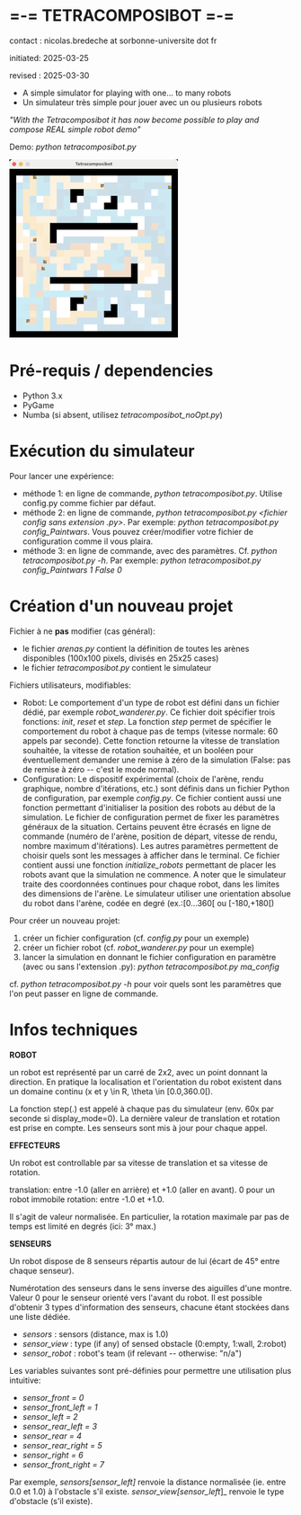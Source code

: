 # =-= TETRACOMPOSIBOT =-=

contact  : nicolas.bredeche at sorbonne-universite dot fr

initiated: 2025-03-25

revised  : 2025-03-30

* A simple simulator for playing with one... to many robots
* Un simulateur très simple pour jouer avec un ou plusieurs robots

_"With the Tetracomposibot it has now become possible to play and compose REAL simple robot demo"_

Demo: _python tetracomposibot.py_

![Tetracomposibot](tetracomposibot_lres.png)

# Pré-requis / dependencies

* Python 3.x
* PyGame
* Numba (si absent, utilisez _tetracomposibot_noOpt.py_)

# Exécution du simulateur

Pour lancer une expérience:
- méthode 1: en ligne de commande, _python tetracomposibot.py_. Utilise config.py comme fichier par défaut.
- méthode 2: en ligne de commande, _python tetracomposibot.py <fichier config sans extension .py>_. Par exemple: _python tetracomposibot.py config_Paintwars_. Vous pouvez créer/modifier votre fichier de configuration comme il vous plaira.
- méthode 3: en ligne de commande, avec des paramètres. Cf. _python tetracomposibot.py -h_. Par exemple: _python tetracomposibot.py config_Paintwars 1 False 0_

# Création d'un nouveau projet

Fichier à ne **pas** modifier (cas général):
- le fichier _arenas.py_ contient la définition de toutes les arènes disponibles (100x100 pixels, divisés en 25x25 cases)
- le fichier _tetracomposibot.py_ contient le simulateur

Fichiers utilisateurs, modifiables:
- Robot: Le comportement d'un type de robot est défini dans un fichier dédié, par exemple _robot_wanderer.py_. Ce fichier doit spécifier trois fonctions: _init_, _reset_ et _step_. La fonction _step_ permet de spécifier le comportement du robot à chaque pas de temps (vitesse normale: 60 appels par seconde). Cette fonction retourne la vitesse de translation souhaitée, la vitesse de rotation souhaitée, et un booléen pour éventuellement demander une remise à zéro de la simulation (False: pas de remise à zéro -- c'est le mode normal).
- Configuration: Le dispositif expérimental (choix de l'arène, rendu graphique, nombre d'itérations, etc.) sont définis dans un fichier Python de configuration, par exemple _config.py_. Ce fichier contient aussi une fonction permettant d'initialiser la position des robots au début de la simulation. Le fichier de configuration permet de fixer les paramètres généraux de la situation. Certains peuvent être écrasés en ligne de commande (numéro de l'arène, position de départ, vitesse de rendu, nombre maximum d'itérations). Les autres paramètres permettent de choisir quels sont les messages à afficher dans le terminal. Ce fichier contient aussi une fonction _initialize_robots_ permettant de placer les robots avant que la simulation ne commence. A noter que le simulateur traite des coordonnées continues pour chaque robot, dans les limites des dimensions de l'arène. Le simulateur utiliser une orientation absolue du robot dans l'arène, codée en degré (ex.:[0...360[ ou [-180,+180[)

Pour créer un nouveau projet:
1. créer un fichier configuration (cf. _config.py_ pour un exemple)
2. créer un fichier robot (cf. _robot_wanderer.py_ pour un exemple)
3. lancer la simulation en donnant le fichier configuration en paramètre (avec ou sans l'extension .py): _python tetracomposibot.py ma_config_

cf. _python tetracomposibot.py -h_ pour voir quels sont les paramètres que l'on peut passer en ligne de commande.

# Infos techniques

**ROBOT**

un robot est représenté par un carré de 2x2, avec un point donnant la direction. En pratique la localisation et l'orientation du robot existent dans un domaine continu (x et y \in R, \theta \in [0.0,360.0[).

La fonction step(.) est appelé à chaque pas du simulateur (env. 60x par seconde si display_mode=0). La dernière valeur de translation et rotation est prise en compte. Les senseurs sont mis à jour pour chaque appel.

**EFFECTEURS**

Un robot est controllable par sa vitesse de translation et sa vitesse de rotation.

translation: entre -1.0 (aller en arrière) et +1.0 (aller en avant). 0 pour un robot immobile
rotation: entre -1.0 et +1.0. 

Il s'agit de valeur normalisée. En particulier, la rotation maximale par pas de temps est limité en degrés (ici: 3° max.) 

**SENSEURS**

Un robot dispose de 8 senseurs répartis autour de lui (écart de 45° entre chaque senseur).

Numérotation des senseurs dans le sens inverse des aiguilles d'une montre. Valeur 0 pour le senseur orienté vers l'avant du robot. Il est possible d'obtenir 3 types d'information des senseurs, chacune étant stockées dans une liste dédiée.

* _sensors_ : sensors (distance, max is 1.0)
* _sensor_view_ : type (if any) of sensed obstacle (0:empty, 1:wall, 2:robot)
* _sensor_robot_ : robot's team (if relevant -- otherwise: "n/a")

Les variables suivantes sont pré-définies pour permettre une utilisation plus intuitive:

* _sensor_front = 0_
* _sensor_front_left = 1_
* _sensor_left = 2_
* _sensor_rear_left = 3_
* _sensor_rear = 4_
* _sensor_rear_right = 5_
* _sensor_right = 6_
* _sensor_front_right = 7_

Par exemple, _sensors[sensor_left]_ renvoie la distance normalisée (ie. entre 0.0 et 1.0) à l'obstacle s'il existe. _sensor_view[sensor_left_]_ renvoie le type d'obstacle (s'il existe).

